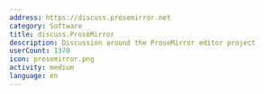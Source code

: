 ```yaml
---
address: https://discuss.prosemirror.net
category: Software
title: discuss.ProseMirror
description: Discussion around the ProseMirror editor project
userCount: 1370
icon: prosemirror.png
activity: medium
language: en
---
```

